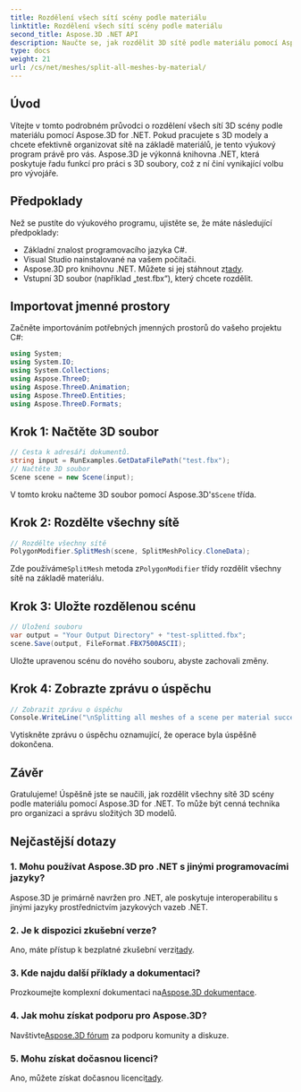 ```yaml
---
title: Rozdělení všech sítí scény podle materiálu
linktitle: Rozdělení všech sítí scény podle materiálu
second_title: Aspose.3D .NET API
description: Naučte se, jak rozdělit 3D sítě podle materiálu pomocí Aspose.3D for .NET. Postupujte podle našeho podrobného průvodce pro efektivní organizaci a správu 3D modelů.
type: docs
weight: 21
url: /cs/net/meshes/split-all-meshes-by-material/
---
```

## Úvod
Vítejte v tomto podrobném průvodci o rozdělení všech sítí 3D scény podle materiálu pomocí Aspose.3D for .NET. Pokud pracujete s 3D modely a chcete efektivně organizovat sítě na základě materiálů, je tento výukový program právě pro vás. Aspose.3D je výkonná knihovna .NET, která poskytuje řadu funkcí pro práci s 3D soubory, což z ní činí vynikající volbu pro vývojáře.
## Předpoklady
Než se pustíte do výukového programu, ujistěte se, že máte následující předpoklady:
- Základní znalost programovacího jazyka C#.
- Visual Studio nainstalované na vašem počítači.
-  Aspose.3D pro knihovnu .NET. Můžete si jej stáhnout z[tady](https://releases.aspose.com/3d/net/).
- Vstupní 3D soubor (například „test.fbx“), který chcete rozdělit.
## Importovat jmenné prostory
Začněte importováním potřebných jmenných prostorů do vašeho projektu C#:
```csharp
using System;
using System.IO;
using System.Collections;
using Aspose.ThreeD;
using Aspose.ThreeD.Animation;
using Aspose.ThreeD.Entities;
using Aspose.ThreeD.Formats;
```
## Krok 1: Načtěte 3D soubor
```csharp
// Cesta k adresáři dokumentů.
string input = RunExamples.GetDataFilePath("test.fbx");
// Načtěte 3D soubor
Scene scene = new Scene(input);
```
 V tomto kroku načteme 3D soubor pomocí Aspose.3D's`Scene` třída.
## Krok 2: Rozdělte všechny sítě
```csharp
// Rozdělte všechny sítě
PolygonModifier.SplitMesh(scene, SplitMeshPolicy.CloneData);
```
 Zde používáme`SplitMesh` metoda z`PolygonModifier` třídy rozdělit všechny sítě na základě materiálu.
## Krok 3: Uložte rozdělenou scénu
```csharp
// Uložení souboru
var output = "Your Output Directory" + "test-splitted.fbx";
scene.Save(output, FileFormat.FBX7500ASCII);
```
Uložte upravenou scénu do nového souboru, abyste zachovali změny.
## Krok 4: Zobrazte zprávu o úspěchu
```csharp
// Zobrazit zprávu o úspěchu
Console.WriteLine("\nSplitting all meshes of a scene per material successfully.\nFile saved at " + output);
```
Vytiskněte zprávu o úspěchu oznamující, že operace byla úspěšně dokončena.
## Závěr
Gratulujeme! Úspěšně jste se naučili, jak rozdělit všechny sítě 3D scény podle materiálu pomocí Aspose.3D for .NET. To může být cenná technika pro organizaci a správu složitých 3D modelů.
## Nejčastější dotazy
### 1. Mohu používat Aspose.3D pro .NET s jinými programovacími jazyky?
Aspose.3D je primárně navržen pro .NET, ale poskytuje interoperabilitu s jinými jazyky prostřednictvím jazykových vazeb .NET.
### 2. Je k dispozici zkušební verze?
 Ano, máte přístup k bezplatné zkušební verzi[tady](https://releases.aspose.com/).
### 3. Kde najdu další příklady a dokumentaci?
 Prozkoumejte komplexní dokumentaci na[Aspose.3D dokumentace](https://reference.aspose.com/3d/net/).
### 4. Jak mohu získat podporu pro Aspose.3D?
 Navštivte[Aspose.3D fórum](https://forum.aspose.com/c/3d/18) za podporu komunity a diskuze.
### 5. Mohu získat dočasnou licenci?
 Ano, můžete získat dočasnou licenci[tady](https://purchase.aspose.com/temporary-license/).